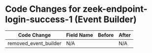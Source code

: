 # Code Changes for zeek-endpoint-login-success-1 (Event Builder)

| Code Change | Field Name | Before | After |
|-------------|------------|--------|-------|
| removed_event_builder | N/A |  | N/A |